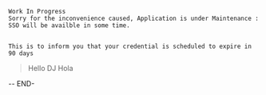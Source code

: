 
    Work In Progress       
    Sorry for the inconvenience caused, Application is under Maintenance : SSO will be availble in some time.       


    This is to inform you that your credential is scheduled to expire in 90 days
    
    
> Hello DJ
> Hola

-- END-


